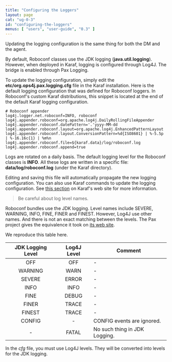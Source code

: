 ```yaml
---
title: "Configuring the Loggers"
layout: page
cat: "ug-0-3"
id: "configuring-the-loggers"
menus: [ "users", "user-guide", "0.3" ]
---
```


Updating the logging configuration is the same thing for both the DM and the agent.

By default, Roboconf classes use the JDK logging (**java.util.logging**).
However, when deployed in Karaf, logging is configured through Log4J. The bridge is enabled through Pax Logging.

To update the logging configuration, simply edit the **etc/org.ops4j.pax.logging.cfg** file in the Karaf installation.
Here is the default logging configuration that was defined for Roboconf loggers. In Roboconf's custom Karaf distributions,
this snippet is located at the end of the default Karaf logging configuration.

```properties
# Roboconf appender
log4j.logger.net.roboconf=INFO, roboconf
log4j.appender.roboconf=org.apache.log4j.DailyRollingFileAppender
log4j.appender.roboconf.datePattern='.'yyyy-MM-dd
log4j.appender.roboconf.layout=org.apache.log4j.EnhancedPatternLayout
log4j.appender.roboconf.layout.ConversionPattern=%d{ISO8601} | %-5.5p | %-16.16c{1} | %m%n
log4j.appender.roboconf.file=${karaf.data}/log/roboconf.log
log4j.appender.roboconf.append=true
```
Logs are rotated on a daily basis.
The default logging level for the Roboconf classes is **INFO**.
All these logs are written in a specific file: **data/log/roboconf.log** (under the Karaf directory).

Editing and saving this file will automatically propagate the new logging configuration.
You can also use Karaf commands to update the logging configuration. See
[this section](http://karaf.apache.org/manual/latest/users-guide/log.html#Commands) on Karaf's web site for more information.

> Be careful about log level names.

Roboconf bundles use the JDK logging. Level names include SEVERE, WARNING, INFO, FINE, FINER and FINEST.
However, Log4J use other names. And there is not an exact matching between the levels. The Pax project gives the equivalence
it took on [its web site](https://ops4j1.jira.com/wiki/display/paxlogging/How+to+use+Pax+Logging+in+my+bundles#HowtousePaxLogginginmybundles-JDKLogginga.k.a.java.util.logging).

We reproduce this table here.

| JDK Logging Level | Log4J Level | Comment |
| :---: | :---: | --- |
| OFF | OFF | - |
| WARNING | WARN | - |
| SEVERE | ERROR | - |
| INFO | INFO | - |
| FINE | DEBUG | - |
| FINER | TRACE | - |
| FINEST | TRACE | - |
| CONFIG | - | CONFIG events are ignored. |
| - | FATAL | No such thing in JDK Logging. |


In the *cfg* file, you must use Log4J levels.
They will be converted into levels for the JDK logging.
